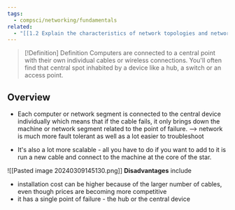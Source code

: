 ```yaml
---
tags:
  - compsci/networking/fundamentals
related:
  - "[[1.2 Explain the characteristics of network topologies and network types]]"
---
```


> [!Definition] Definition
> Computers are connected to a central point with their own individual cables or wireless connections. You'll often find that central spot inhabited by a device like a hub, a switch or an access point. 


## Overview

- Each computer or network segment is connected to the central device individually which means that if the cable fails, it only brings down the machine or network segment related to the point of failure. 
--> network is much more fault tolerant as well as a lot easier to troubleshoot

- It's also a lot more scalable - all you have to do if you want to add to it is run a new cable and connect to the machine at the core of the star. 

![[Pasted image 20240309145130.png]]
**Disadvantages** include
- installation cost can be higher because of the larger number of cables, even though prices are becoming more competitive
- it has a single point of failure - the hub or the central device

